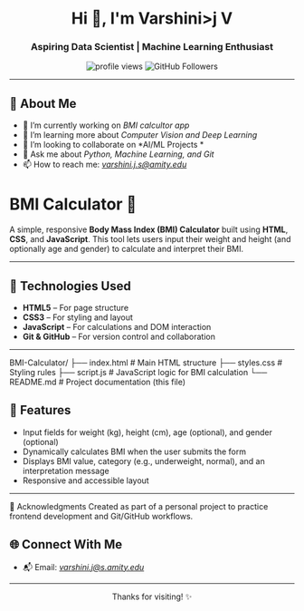 <h1 align="center">Hi 👋, I'm Varshini>j V</h1>
<h3 align="center">Aspiring Data Scientist | Machine Learning Enthusiast</h3>

<p align="center">
  <img src="https://komarev.com/ghpvc/?username=0AkshathaV&label=Profile%20views&color=0e75b6&style=flat" alt="profile views" />
  <img src="https://img.shields.io/github/followers/0AkshathaV?label=Followers&style=social" alt="GitHub Followers" />
</p>

---

## 📖 About Me

- 🔭 I’m currently working on *BMI calcultor app*
- 🌱 I’m learning more about *Computer Vision and Deep Learning*
- 👯 I’m looking to collaborate on *AI/ML Projects *
- 💬 Ask me about *Python, Machine Learning, and Git*
- 📫 How to reach me: *varshini.j.s@amity.edu*

# BMI Calculator 🧮

A simple, responsive **Body Mass Index (BMI) Calculator** built using **HTML**, **CSS**, and **JavaScript**. This tool lets users input their weight and height (and optionally age and gender) to calculate and interpret their BMI.

---

## 🔧 Technologies Used

- **HTML5** – For page structure
- **CSS3** – For styling and layout
- **JavaScript** – For calculations and DOM interaction
- **Git & GitHub** – For version control and collaboration

---
BMI-Calculator/
├── index.html # Main HTML structure
├── styles.css # Styling rules
├── script.js # JavaScript logic for BMI calculation
└── README.md # Project documentation (this file)

## 🚀 Features

- Input fields for weight (kg), height (cm), age (optional), and gender (optional)
- Dynamically calculates BMI when the user submits the form
- Displays BMI value, category (e.g., underweight, normal), and an interpretation message
- Responsive and accessible layout

---


🤝 Acknowledgments
Created as part of a personal project to practice frontend development and Git/GitHub workflows.



## 🌐 Connect With Me
- 📬 Email: *varshini.j@s.amity.edu*

---

<p align="center">Thanks for visiting! ✨</p>
